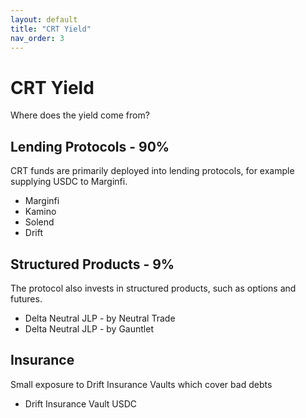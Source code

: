 ```yaml
---
layout: default
title: "CRT Yield"
nav_order: 3
---
```


# CRT Yield

Where does the yield come from?

## Lending Protocols - 90%

CRT funds are primarily deployed into lending protocols, for example supplying USDC to Marginfi.

- Marginfi
- Kamino
- Solend
- Drift

## Structured Products - 9%

The protocol also invests in structured products, such as options and futures.

- Delta Neutral JLP - by Neutral Trade
- Delta Neutral JLP - by Gauntlet


## Insurance

Small exposure to Drift Insurance Vaults which cover bad debts

- Drift Insurance Vault USDC
